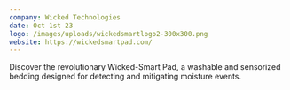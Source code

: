 ```yaml
---
company: Wicked Technologies
date: Oct 1st 23
logo: /images/uploads/wickedsmartlogo2-300x300.png
website: https://wickedsmartpad.com/
---
```

Discover the revolutionary Wicked-Smart Pad, a washable and sensorized bedding designed for detecting and mitigating moisture events.